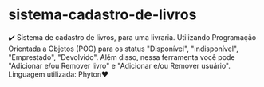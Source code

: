 # sistema-cadastro-de-livros
✔️ Sistema de cadastro de livros, para uma livraria. Utilizando Programação Orientada a Objetos (POO) para os status "Disponível", "Indisponível", "Emprestado", "Devolvido".  Além disso, nessa ferramenta você pode "Adicionar e/ou Remover livro" e "Adicionar e/ou Remover usuário". Linguagem utilizada: Phyton❤️
